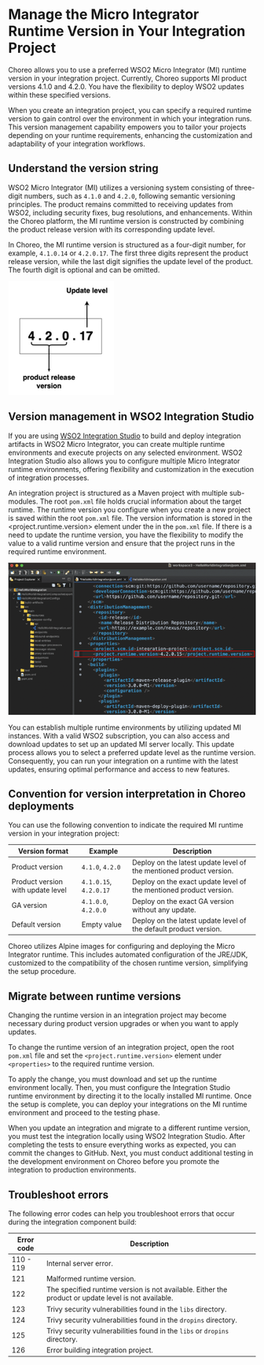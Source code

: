 # Manage the Micro Integrator Runtime Version in Your Integration Project

Choreo allows you to use a preferred WSO2 Micro Integrator (MI) runtime version in your integration project. Currently, Choreo supports MI product versions 4.1.0 and 4.2.0. You have the flexibility to deploy WSO2 updates within these specified versions. 

When you create an integration project, you can specify a required runtime version to gain control over the environment in which your integration runs. This version management capability empowers you to tailor your projects depending on your runtime requirements, enhancing the customization and adaptability of your integration workflows.

## Understand the version string

WSO2 Micro Integrator (MI) utilizes a versioning system consisting of three-digit numbers, such as `4.1.0` and `4.2.0`, following semantic versioning principles. The product remains committed to receiving updates from WSO2, including security fixes, bug resolutions, and enhancements. Within the Choreo platform, the MI runtime version is constructed by combining the product release version with its corresponding update level.

In Choreo, the MI runtime version is structured as a four-digit number, for example, `4.1.0.14` or `4.2.0.17`. The first three digits represent the product release version, while the last digit signifies the update level of the product. The fourth digit is optional and can be omitted.

![Version string](../assets/img/develop-components/micro-integrator/version-string.png)

## Version management in WSO2 Integration Studio

If you are using [WSO2 Integration Studio](https://wso2.com/integration/integration-studio/) to build and deploy integration artifacts in WSO2 Micro Integrator, you can create multiple runtime environments and execute projects on any selected environment. WSO2 Integration Studio also allows you to configure multiple Micro Integrator runtime environments, offering flexibility and customization in the execution of integration processes.

An integration project is structured as a Maven project with multiple sub-modules. The root `pom.xml` file holds crucial information about the target runtime. The runtime version you configure when you create a new project is saved within the root `pom.xml` file. The version information is stored in the <project.runtime.version> element under the <properties> in the `pom.xml` file. If there is a need to update the runtime version, you have the flexibility to modify the value to a valid runtime version and ensure that the project runs in the required runtime environment.

![project runtime version](../assets/img/develop-components/micro-integrator/project-runtime-version.png)

You can establish multiple runtime environments by utilizing updated MI instances. With a valid WSO2 subscription, you can also access and download updates to set up an updated MI server locally. This update process allows you to select a preferred update level as the runtime version. Consequently, you can run your integration on a runtime with the latest updates, ensuring optimal performance and access to new features.

## Convention for version interpretation in Choreo deployments

You can use the following convention to indicate the required MI runtime version in your integration project:


| **Version format**           | **Example**       | **Description**   |
|------------------------------|-------------------|-------------------|
| Product version              | `4.1.0`, `4.2.0`  | Deploy on the latest update level of the mentioned product version.                 |
| Product version with update level  | `4.1.0.15`, `4.2.0.17` |  Deploy on the exact update level of the mentioned product version.    |
| GA version                   | `4.1.0.0`, `4.2.0.0` | Deploy on the exact GA version without any update.                  |
| Default version            | Empty value         | Deploy on the latest update level of the default product version.                  |


Choreo utilizes Alpine images for configuring and deploying the Micro Integrator runtime. This includes automated configuration of the JRE/JDK, customized to the compatibility of the chosen runtime version, simplifying the setup procedure.

## Migrate between runtime versions

Changing the runtime version in an integration project may become necessary during product version upgrades or when you want to apply updates. 

To change the runtime version of an integration project, open the root `pom.xml` file and set the `<project.runtime.version>` element under `<properties>` to the required runtime version. 

To apply the change, you must download and set up the runtime environment locally. Then, you must configure the Integration Studio runtime environment by directing it to the locally installed MI runtime. Once the setup is complete, you can deploy your integrations on the MI runtime environment and proceed to the testing phase.

When you update an integration and migrate to a different runtime version, you must test the integration locally using WSO2 Integration Studio. After completing the tests to ensure everything works as expected, you can commit the changes to GitHub. Next, you must conduct additional testing in the development environment on Choreo before you promote the integration to production environments.

## Troubleshoot errors

The following error codes can help you troubleshoot errors that occur during the integration component build:

| **Error code** | **Description**            |
|----------------|----------------------------|
| 110 - 119      | Internal server error.     |
| 121            | Malformed runtime version. |
| 122            | The specified runtime version is not available. Either the product or update level is not available.    |
| 123            | Trivy security vulnerabilities found in the `libs` directory. |
| 124            | Trivy security vulnerabilities found in the `dropins` directory. |
| 125            | Trivy security vulnerabilities found in the `libs` or `dropins` directory. |
| 126            | Error building integration project. |
